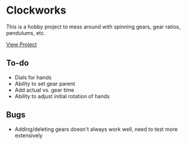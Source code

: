 # Clockworks

This is a hobby project to mess around with spinning gears, gear ratios, pendulums, etc.

<a href="https://updownupdown.github.io/clockworks/">View Project</a>

## To-do

- Dials for hands
- Ability to set gear parent
- Add actual vs. gear time
- Ability to adjust initial rotation of hands

## Bugs

- Adding/deleting gears doesn't always work well, need to test more extensively
